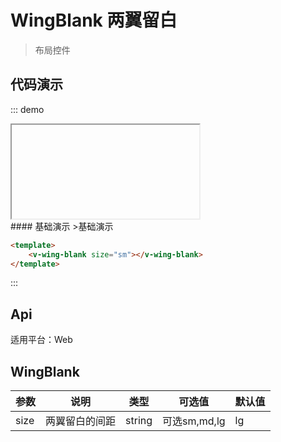 # WingBlank 两翼留白

>布局控件

## 代码演示
::: demo

<iframe>http://10.166.3.200:8080/demo.html#/wingBlank</iframe>
<summary>
#### 基础演示
>基础演示
</summary>

```html
<template>
    <v-wing-blank size="sm"></v-wing-blank>
</template>
```
:::

## Api

适用平台：Web

## WingBlank
| 参数      | 说明          | 类型      | 可选值                           | 默认值  |
|---------- |-------------- |---------- |-------------------------------- |-------- |
| size | 两翼留白的间距 | string | 可选sm,md,lg | lg |
